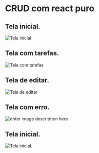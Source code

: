 # CRUD com react puro

## Tela inicial.

![Tela Inicial](https://previews.dropbox.com/p/thumb/AA4K1OQPIVDQ5PXXgxuIKUU649I_aPGMfv0xe_ZRJ2GnkGllJjJopOpavXpOvGDdsnOsDvtHlzOwIFleyYRCjWUls-lE8o-Go0cTWXaXlyuySdIm1k43QlG5K8IVNH1NgGQ2PYXJiE45diV5NkKhYqx9uDdI2asLBg_3mNY7F5goDPwGw5wWfcWnrejQmNyMlkPF9Hifq6_Y7aJnLNJHH9Mg4iNK2YBfiAMwgZcH8AOQCW8RaQoOFSqR3X1YI_76P5b-sCXiGFmdaxrwi62OgzXDd1LEILy36kMd5eJq5EUHtCDjiVngRD6F5COUvBxHMFbqwtVzPfTAea4inWN3AXPLv4Bh231aPAEURUCkFRZ0Mg/p.png?fv_content=true&size_mode=5)

## Tela com tarefas.

![Tela com tarefas](https://previews.dropbox.com/p/thumb/AA4sI5QzPb1o-WQvDxOXw9LOmf5AsWZq9EXFKZte3cZhKdIg82Lv_P4BM1GXsVhMsGC5KTwfkMT-6Lx0PwJKqIkaGS3hZGY6FEDxfIWiTFHKYIBcFwLPFSKY7u7G83JGgH8T7tbyUwJCzvijQzWntejbJo9eZh-VkENapbd4Nh6IhZ0OQr-Rea7fkIQURVAbjIdHarxePRPYHp7JW-1AeRvuCfa-ign6P3oVjvwKqDs5hCOTvC8SPRxgUOvFoqLQmUaMsSLo8A_SYrxMLGROfbrAmw9atgJAfhVAAPb6IWQ_VJ1TV41Y2Ut4hEXOh09YrKH6pd2fQr_k1yUhrL5JxYQ2ANQyg5PC34kSYqbxtDEY4A/p.png?fv_content=true&size_mode=5)

## Tela de editar.

![Tela de editar](https://previews.dropbox.com/p/thumb/AA4w20EHjJwpIc7VKfe5oVh4EgoocUu_DdX--_N1v5tNF7fXuK_sj6fSsRiKhUO29JztYd_OKT44jTYBuNVA26XOpgCLTp_7PTVWZA-vDs-9wwnxhziOa7UZl0G6J5DpgnUjWNasllmULlpqWIo5lzTeKKZU0iqYT94_QfA5VJXkvCfnlliNG07MCTNQkr4FBfo_IdVMzHeJOIut-NRoxBy6dfNSrXSr7CXEtBn07gl7eHV8p923fYJq00ut7icw1u203kVvjUcZAUkDjDOFmLrbnrFZI43fmhiwIVBNhl7lT0mqKhBgR6L_aH4WLLpc09IHAxVJJEWLuxz3hVLaBIcxVE-HqZWtPsS-Mc1ONqeA6w/p.png?fv_content=true&size_mode=5)

## Tela com erro.

![enter image description here](https://previews.dropbox.com/p/thumb/AA7eI3aENSRNA5LNVM-Wjd3FzuslFayv189lkzbr8ThXpEnieY8bzG6zLtiyhnEA0yVot-OViFNhwaE20I0RBQkhotJ2cUrSn_lABYIwV6Za_uALqjtNWTuLKT89zuVS1SJMo_fMcRXmttssPksX5HVSOrmrZxOmxbMXAYdQM0DyR9ztkPiRb9IvqLGygzDQVBWtckDuJCYE0QX4tEMgLYIyCeuh7CF53ZnToqZvusSKZadryWgwXwedkTMphY1m2HIR1zONqpmIDkpVUApB4bhz-hLTLyzouKUb-H_LKJdRgpD73TbpXX19iJpmcjWMP_dmCTTQyrDscEO4KrF5DA3pzn5wgZ0KogsGMqSuDOqBdQ/p.png?fv_content=true&size_mode=5)


<p align="center">
<h2>Tela inicial.</h2>
 <img src="https://previews.dropbox.com/p/thumb/AA4K1OQPIVDQ5PXXgxuIKUU649I_aPGMfv0xe_ZRJ2GnkGllJjJopOpavXpOvGDdsnOsDvtHlzOwIFleyYRCjWUls-lE8o-Go0cTWXaXlyuySdIm1k43QlG5K8IVNH1NgGQ2PYXJiE45diV5NkKhYqx9uDdI2asLBg_3mNY7F5goDPwGw5wWfcWnrejQmNyMlkPF9Hifq6_Y7aJnLNJHH9Mg4iNK2YBfiAMwgZcH8AOQCW8RaQoOFSqR3X1YI_76P5b-sCXiGFmdaxrwi62OgzXDd1LEILy36kMd5eJq5EUHtCDjiVngRD6F5COUvBxHMFbqwtVzPfTAea4inWN3AXPLv4Bh231aPAEURUCkFRZ0Mg/p.png?fv_content=true&size_mode=5" alt="Tela inicial.">

</p>